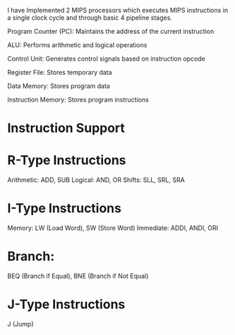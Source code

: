 I have Implemented 2 MIPS processors which executes MIPS instructions in a single clock cycle and through basic 4 pipeline stages.

Program Counter (PC): Maintains the address of the current instruction

ALU: Performs arithmetic and logical operations

Control Unit: Generates control signals based on instruction opcode

Register File: Stores temporary data

Data Memory: Stores program data

Instruction Memory: Stores program instructions

# Instruction Support
# R-Type Instructions
Arithmetic: ADD, SUB
Logical: AND, OR
Shifts: SLL, SRL, SRA

# I-Type Instructions
Memory: LW (Load Word), SW (Store Word)
Immediate: ADDI, ANDI, ORI

# Branch: 
BEQ (Branch if Equal), BNE (Branch if Not Equal)

# J-Type Instructions
J (Jump)
